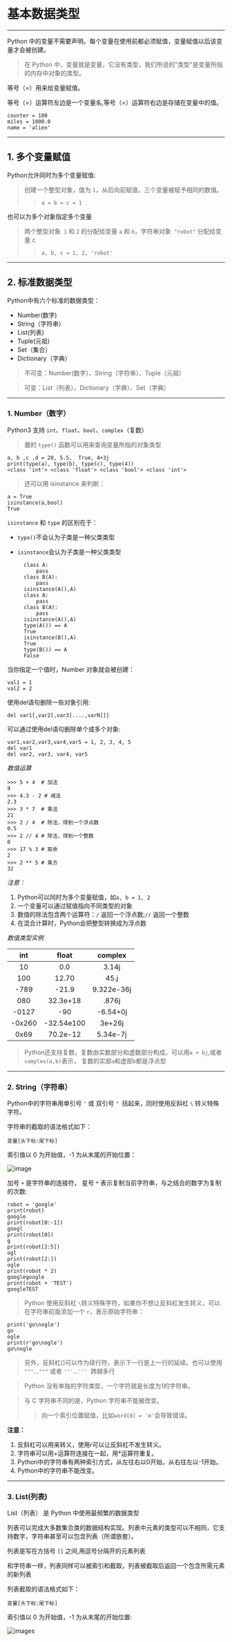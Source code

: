 # 基本数据类型

---

Python 中的变量不需要声明。每个变量在使用前都必须赋值，变量赋值以后该变量才会被创建。

> 在 Python 中，变量就是变量，它没有类型，我们所说的"类型"是变量所指的内存中对象的类型。

等号（=）用来给变量赋值。

等号（=）运算符左边是一个变量名,等号（=）运算符右边是存储在变量中的值。

    counter = 100
    miles = 1000.0
    name = 'alien'

---

## 1. 多个变量赋值

Python允许同时为多个变量赋值:
> 创建一个整型对象，值为 `1`，从后向前赋值，三个变量被赋予相同的数值。
>> `a = b = c = 1`

也可以为多个对象指定多个变量
> 两个整型对象` 1` 和 `2` 的分配给变量 `a` 和 `b`，字符串对象` "robot"` 分配给变量 c
>> `a, b, c = 1, 2, 'robot'`

---

## 2. 标准数据类型

Python中有六个标准的数据类型：

- Number(数字)
- String（字符串）
- List(列表)
- Tuple(元祖)
- Set（集合）
- Dictionary（字典）

> 不可变：Number(数字）、String（字符串）、Tuple（元祖）

> 可变：List（列表）、Dictionary（字典）、Set（字典）

---

### 1. Number（数字）

Python3 支持 `int`、`float`、`bool`、`complex`（复数）

> 置的 `type()` 函数可以用来查询变量所指的对象类型

    a, b ,c ,d = 20, 5.5,  True, 4+3j
    print(type(a), type(b), type(c), type(4))
    <class 'int'> <class 'float'> <class 'bool'> <class 'int'>

> 还可以用 isinstance 来判断：

    a = True
    isinstance(a,bool)
    True

`isinstance` 和 `type` 的区别在于：

- `type()`不会认为子类是一种父类类型
- `isinstance`会认为子类是一种父类类型

        class A:
            pass
        class B(A):
            pass
        isinstance(A(),A)
        class A:
            pass
        class B(A):
            pass
        isinstance(A(),A)
        type(A()) == A
        True
        isinstance(B(),A)
        True
        type(B()) == A
        False

当你指定一个值时，Number 对象就会被创建：

    val1 = 1
    val2 = 2

使用del语句删除一些对象引用:

    del var1[,var2[,var3[....,varN]]]

可以通过使用del语句删除单个或多个对象:

    var1,var2,var3,var4,var5 = 1, 2, 3, 4, 5
    del var1
    del var2, var3, var4, var5

*数值运算*

    >>> 5 + 4  # 加法
    9
    >>> 4.3 - 2 # 减法
    2.3
    >>> 3 * 7  # 乘法
    21
    >>> 2 / 4  # 除法，得到一个浮点数
    0.5
    >>> 2 // 4 # 除法，得到一个整数
    0
    >>> 17 % 3 # 取余
    2
    >>> 2 ** 5 # 乘方
    32

*注意：*

1. Python可以同时为多个变量赋值，如`a, b = 1, 2`
2. 一个变量可以通过赋值指向不同类型的对象
3. 数值的除法包含两个运算符：`/` 返回一个浮点数;`//` 返回一个整数
4. 在混合计算时，Python会把整型转换成为浮点数

*数值类型实例*

|   int    |    float    |   complex    |
|:------:	|:----------:	|:----------:	|
|   10    |     0.0        |    3.14j    |
|   100    |    12.70    |    45.j        |
|  -789    |    -21.9    | 9.322e-36j    |
|   080    |  32.3e+18    |    .876j    |
|  -0127    |     -90        |  -6.54+0j    |
| -0x260    | -32.54e100    |   3e+26j    |
|  0x69    |  70.2e-12    |  5.34e-7j    |

> Python还支持复数，复数由实数部分和虚数部分构成，可以用`a + bj`,或者`complex(a,b)`表示， 复数的实部`a`和虚部`b`都是浮点型

---

### 2. String（字符串）

Python中的字符串用单引号 `'` 或 双引号 `" `括起来，同时使用反斜杠 `\` 转义特殊字符。

字符串的截取的语法格式如下：

    变量[头下标:尾下标]

索引值以 0 为开始值，-1 为从末尾的开始位置：

![image](../Images/string-1.svG)

加号 `+` 是字符串的连接符， 星号 `*` 表示复制当前字符串，与之结合的数字为复制的次数:

    robot = 'google'
    print(robot)
    google
    print(robot[0:-1])
    googl
    print(robot[0])
    g
    print(robot[2:5])
    ogl
    print(robot[2:])
    ogle
    print(robot * 2)
    googlegoogle
    print(robot + 'TEST')
    googleTEST

> Python 使用反斜杠 `\`转义特殊字符，如果你不想让反斜杠发生转义，可以在字符串前面添加一个 `r`，表示原始字符串：

    print('go\nogle')
    go
    ogle
    print(r'go\nogle')
    go\nogle

> 另外，反斜杠()可以作为续行符，表示下一行是上一行的延续。也可以使用 `"""`...`"""` 或者 `'''`...`''' `跨越多行

> Python 没有单独的字符类型，一个字符就是长度为1的字符串。

> 与 C 字符串不同的是，Python 字符串不能被改变。
>> 向一个索引位置赋值，比如`word[0] = 'm'`会导致错误。

**注意：**

1. 反斜杠可以用来转义，使用r可以让反斜杠不发生转义。
2. 字符串可以用+运算符连接在一起，用*运算符重复。
3. Python中的字符串有两种索引方式，从左往右以0开始，从右往左以-1开始。
4. Python中的字符串不能改变。

---

### 3. List(列表)

List（列表） 是 Python 中使用最频繁的数据类型

列表可以完成大多数集合类的数据结构实现。列表中元素的类型可以不相同，它支持数字，字符串甚至可以包含列表（所谓嵌套）。

列表是写在方括号 `[]` 之间,用逗号分隔开的元素列表

和字符串一样，列表同样可以被索引和截取，列表被截取后返回一个包含所需元素的新列表

列表截取的语法格式如下：

    变量[头下标:尾下标]

索引值以 0 为开始值，-1 为从末尾的开始位置:

![images](../Images/list_slicing1_new1.png)
